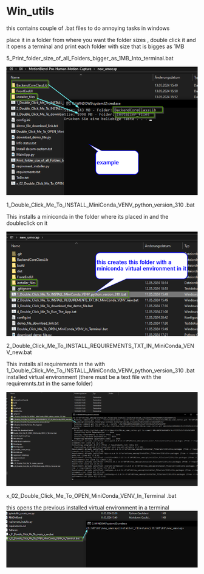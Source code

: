 # Win_utils
this contains couple of .bat files to do annoying tasks in windows


place it in a folder from where you want the folder sizes , double click it and it opens a 
terminal and print each folder with size that is bigges as 1MB

5_Print_folder_size_of_all_Folders_bigger_as_1MB_Into_terminal.bat

![alt text](image-1.png)



1_Double_Click_Me_To_INSTALL_MiniConda_VENV_python_version_310 .bat

This installs a miniconda in the folder where its placed in and the doubleclick on it

![alt text](image-2.png)



2_Double_Click_Me_To_INSTALL_REQUIREMENTS_TXT_IN_MiniConda_VENV_new.bat

This installs all requirements in the with 1_Double_Click_Me_To_INSTALL_MiniConda_VENV_python_version_310 .bat
installed virtual environment  (there must be a text file with the requiremnts.txt in the same folder)

![alt text](image-3.png)


x_02_Double_Click_Me_To_OPEN_MiniConda_VENV_In_Terminal .bat

this opens the previous installed virtual environment in a terminal
![alt text](image-4.png)
